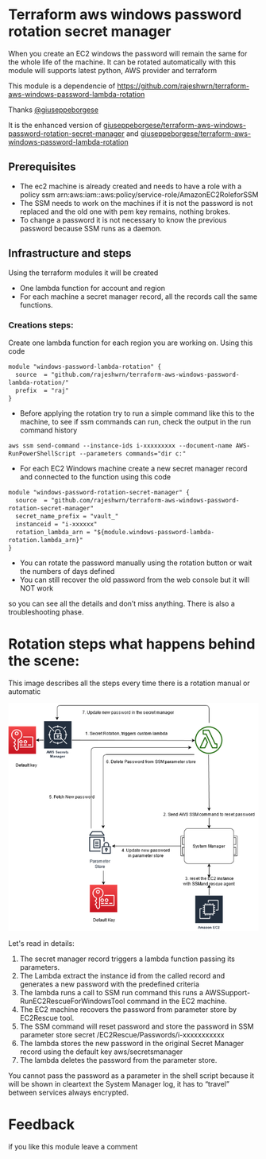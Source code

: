 # Terraform aws windows password rotation secret manager
When you create an EC2 windows the password will remain the same for the whole life of the machine. It can be rotated automatically with this module
will supports latest python, AWS provider and terraform

This module is a dependencie of https://github.com/rajeshwrn/terraform-aws-windows-password-lambda-rotation

Thanks  <a href="https://github.com/giuseppeborgese">@giuseppeborgese</a>

It is the enhanced version of <a href="https://github.com/giuseppeborgese/terraform-aws-windows-password-rotation-secret-manager">giuseppeborgese/terraform-aws-windows-password-rotation-secret-manager</a> and <a href="https://github.com/giuseppeborgese/terraform-aws-windows-password-lambda-rotation">giuseppeborgese/terraform-aws-windows-password-lambda-rotation</a>

## Prerequisites

* The ec2 machine is already created and needs to have a role with a policy ssm arn:aws:iam::aws:policy/service-role/AmazonEC2RoleforSSM
* The SSM needs to work on the machines if it is not the password is not replaced and the old one with pem key remains, nothing brokes.
* To change a password it is not necessary to know the previous password because SSM runs as a daemon.

## Infrastructure and steps
Using the terraform modules it will be created

* One lambda function for account and region
* For each machine a secret manager record, all the records call the same functions.

### Creations steps:
Create one lambda function for each region you are working on. Using this code

``` hcl
module "windows-password-lambda-rotation" {
  source  = "github.com/rajeshwrn/terraform-aws-windows-password-lambda-rotation/"
  prefix  = "raj"
}
```
* Before applying the rotation try to run a simple command like this to the machine, to see if ssm commands can run, check the output in the run command history

``` hcl
aws ssm send-command --instance-ids i-xxxxxxxxx --document-name AWS-RunPowerShellScript --parameters commands="dir c:"
``` 

* For each EC2 Windows machine create a new secret manager record and connected to the function using this code

``` hcl
module "windows-password-rotation-secret-manager" {
  source  = "github.com/rajeshwrn/terraform-aws-windows-password-rotation-secret-manager"
  secret_name_prefix = "vault_"
  instanceid = "i-xxxxxx"
  rotation_lambda_arn = "${module.windows-password-lambda-rotation.lambda_arn}"
}
``` 
* You can rotate the password manually using the rotation button or wait the numbers of days defined
* You can still recover the old password from the web console but it will NOT work


so you can see all the details and don’t miss anything. There is also a troubleshooting phase.

# Rotation steps what happens behind the scene:
This image describes all the steps every time there is a rotation manual or automatic

![solution](https://raw.githubusercontent.com/rajeshwrn/terraform-aws-windows-password-rotation-secret-manager/main/solution.png)

Let's read in details:

1. The secret manager record triggers a lambda function passing its parameters.
2. The Lambda extract the instance id from the called record and generates a new password with the predefined criteria
3. The lambda runs a call to SSM run command this runs a AWSSupport-RunEC2RescueForWindowsTool command in the EC2 machine.
4. The EC2 machine recovers the password from parameter store by EC2Rescue tool.
5. The SSM command will reset password and store the password in SSM parameter store secret /EC2Rescue/Passwords/i-xxxxxxxxxxx
6. The lambda stores the new password in the original Secret Manager record using the default key aws/secretsmanager
7. The lambda deletes the password from the parameter store.

You cannot pass the password as a parameter in the shell script because it will be shown in cleartext the System Manager log, it has to “travel” between services always encrypted.

# Feedback
if you like this module leave a comment
